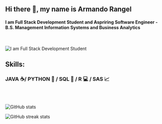 ## Hi there 👋, my name is Armando Rangel

#### I am Full Stack Development Student and Aspriring Software Engineer - B.S. Management Information Systems and Business Analytics
<br>

![I am Full Stack Development Student](https://th.bing.com/th/id/R.72edaa1bb6d52a5bd4d396aed8d0bee1?rik=EQYE5O7QzdUEig&riu=http%3a%2f%2fwww.thedigitalbridges.com%2fwp-content%2fuploads%2f2017%2f09%2ffull-stack-engineer-how-to-become.png&ehk=SWzgP1zU%2fyT13UxU85SE7L7dqyztaoMbqC230e08sfQ%3d&risl=&pid=ImgRaw&r=0&sres=1&sresct=1)


## Skills: 
### JAVA ☕/ PYTHON 🐍 / SQL 🔑 / R 💻 / SAS 📈
<br>
<!-- - 🔭 I’m currently working on this page.  -->
</br>

<!-- [<img src='https://cdn.jsdelivr.net/npm/simple-icons@3.0.1/icons/github.svg' alt='github' height='40'>](https://github.com/JRomeroRangel)   -->

![GitHub stats](https://github-readme-stats.vercel.app/api?username=JRomeroRangel&show_icons=true)  

![GitHub streak stats](https://github-readme-streak-stats.herokuapp.com/?user=JRomeroRangel)  

